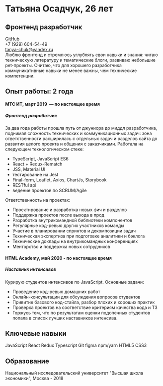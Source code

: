 # Татьяна Осадчук, 26 лет
## Фронтенд разработчик
[GitHub](http://github.com/tanya-chuk)<br />
+7 (929) 604-54-49<br />
tanya-chuk@yandex.ru<br />
Люблю фронтенд и стремлюсь углублять свои навыки и знания: читаю техническую литературу и тематические блоги, развиваю небольшие pet-проекты. Считаю, что для хорошего разработчика коммуникативные навыки не менее важны, чем технические компетенции.

## Опыт работы: 2 года
#### МТС ИТ, март 2019  — по настоящее время
##### Фронтенд разработчик
За два года работы прошла путь от джуниора до миддл разработчика, поднимая сложность технических и коммуникационных задач: зона ответственности расширилась с отдельных задач и разделов сайта до развития целого проекта и общения с заказчиками.
Работала на следующем технологическом стеке:
- TypeScript, JavaScript ES6 
- React + Redux-Rematch
- JSS, Material UI
- тестирование на Jest
- Final-form, Leaflet, Axios, ChartJs, Storybook
- RESTful api
- ведение проектов по SCRUM/Agile

Ответственность на проектах:
- Проектирование и разработка новых фич и разделов
- Поддержка проектов после выхода в прод
- Разработка внутрикомандной библиотеки компонентов
- Регулярные код-ревью других участников команды
- Участие в планировании спринтов и декомпозиции задач
- Техническая экспертиза при подготовке аналитики и бэклога
- Технические доклады на внутрикомандных конференциях
- Менторство и поддержка новых сотрудников


#### HTML Academy, май 2020 - по настоящее время
##### Наставник интенсивов
Курирую студентов интенсивов по JavaScript. Основные задачи:
- Проведение код-ревью домашних работ
- Онлайн-консультации для обсуждения вопросов студентов
- Привитие базового код-стайла, разбор плохих и хороших практик
- Проверка проектов на соответствие критериям качества кода и ТЗ
- Горжусь тем, что по результатам оценки подопечных студентов попала в список лучших наставников интенсива.

## Ключевые навыки
JavaScript React Redux Typescript Git figma npm/yarn HTML5 CSS3

## Образование
Национальный исследовательский университет "Высшая школа экономики", Москва - 2018
